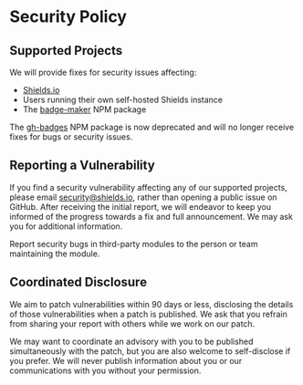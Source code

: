 # Security Policy

## Supported Projects

We will provide fixes for security issues affecting:

- [Shields.io](https://shields.io)
- Users running their own self-hosted Shields instance
- The [badge-maker](https://www.npmjs.com/package/badge-maker) NPM package

The [gh-badges](https://www.npmjs.com/package/gh-badges) NPM package is now deprecated and will no longer receive fixes for bugs or security issues.

## Reporting a Vulnerability

If you find a security vulnerability affecting any of our supported projects, please email [security@shields.io](mailto:security@shields.io), rather than opening a public issue on GitHub. After receiving the initial report, we will endeavor to keep you informed of the progress towards a fix and full announcement. We may ask you for additional information.

Report security bugs in third-party modules to the person or team maintaining the module.

## Coordinated Disclosure

We aim to patch vulnerabilities within 90 days or less, disclosing the details of those vulnerabilities when a patch is published. We ask that you refrain from sharing your report with others while we work on our patch.

We may want to coordinate an advisory with you to be published simultaneously with the patch, but you are also welcome to self-disclose if you prefer. We will never publish information about you or our communications with you without your permission.
